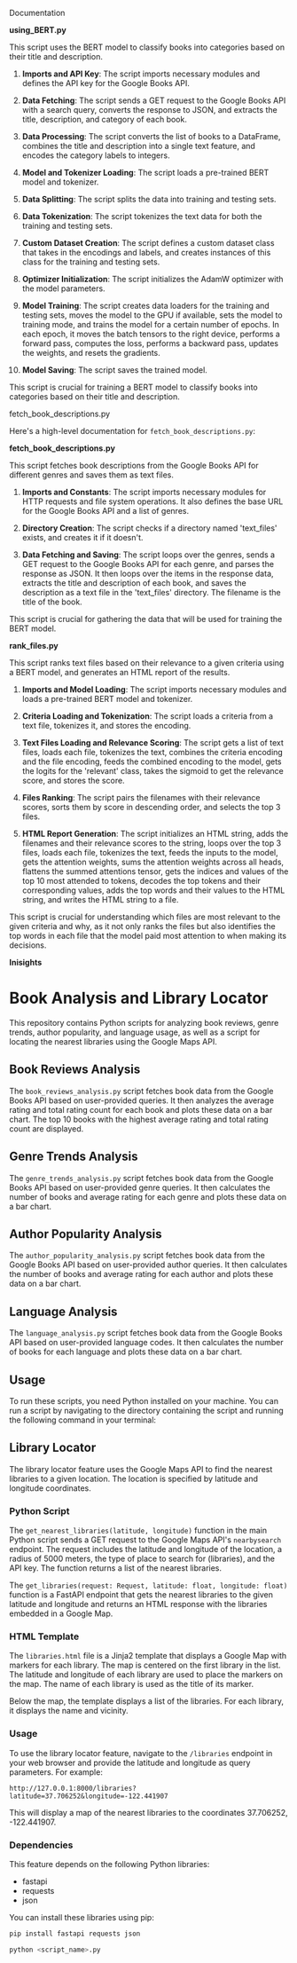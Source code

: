 Documentation


**using_BERT.py**

This script uses the BERT model to classify books into categories based on their title and description.

1. **Imports and API Key**: The script imports necessary modules and defines the API key for the Google Books API.

2. **Data Fetching**: The script sends a GET request to the Google Books API with a search query, converts the response to JSON, and extracts the title, description, and category of each book.

3. **Data Processing**: The script converts the list of books to a DataFrame, combines the title and description into a single text feature, and encodes the category labels to integers.

4. **Model and Tokenizer Loading**: The script loads a pre-trained BERT model and tokenizer.

5. **Data Splitting**: The script splits the data into training and testing sets.

6. **Data Tokenization**: The script tokenizes the text data for both the training and testing sets.

7. **Custom Dataset Creation**: The script defines a custom dataset class that takes in the encodings and labels, and creates instances of this class for the training and testing sets.

8. **Optimizer Initialization**: The script initializes the AdamW optimizer with the model parameters.

9. **Model Training**: The script creates data loaders for the training and testing sets, moves the model to the GPU if available, sets the model to training mode, and trains the model for a certain number of epochs. In each epoch, it moves the batch tensors to the right device, performs a forward pass, computes the loss, performs a backward pass, updates the weights, and resets the gradients.

10. **Model Saving**: The script saves the trained model.

This script is crucial for training a BERT model to classify books into categories based on their title and description.




fetch_book_descriptions.py

Here's a high-level documentation for `fetch_book_descriptions.py`:

**fetch_book_descriptions.py**

This script fetches book descriptions from the Google Books API for different genres and saves them as text files.

1. **Imports and Constants**: The script imports necessary modules for HTTP requests and file system operations. It also defines the base URL for the Google Books API and a list of genres.

2. **Directory Creation**: The script checks if a directory named 'text_files' exists, and creates it if it doesn't.

3. **Data Fetching and Saving**: The script loops over the genres, sends a GET request to the Google Books API for each genre, and parses the response as JSON. It then loops over the items in the response data, extracts the title and description of each book, and saves the description as a text file in the 'text_files' directory. The filename is the title of the book.

This script is crucial for gathering the data that will be used for training the BERT model.




**rank_files.py**

This script ranks text files based on their relevance to a given criteria using a BERT model, and generates an HTML report of the results.

1. **Imports and Model Loading**: The script imports necessary modules and loads a pre-trained BERT model and tokenizer.

2. **Criteria Loading and Tokenization**: The script loads a criteria from a text file, tokenizes it, and stores the encoding.

3. **Text Files Loading and Relevance Scoring**: The script gets a list of text files, loads each file, tokenizes the text, combines the criteria encoding and the file encoding, feeds the combined encoding to the model, gets the logits for the 'relevant' class, takes the sigmoid to get the relevance score, and stores the score.

4. **Files Ranking**: The script pairs the filenames with their relevance scores, sorts them by score in descending order, and selects the top 3 files.

5. **HTML Report Generation**: The script initializes an HTML string, adds the filenames and their relevance scores to the string, loops over the top 3 files, loads each file, tokenizes the text, feeds the inputs to the model, gets the attention weights, sums the attention weights across all heads, flattens the summed attentions tensor, gets the indices and values of the top 10 most attended to tokens, decodes the top tokens and their corresponding values, adds the top words and their values to the HTML string, and writes the HTML string to a file.

This script is crucial for understanding which files are most relevant to the given criteria and why, as it not only ranks the files but also identifies the top words in each file that the model paid most attention to when making its decisions.





**Inisights**

# Book Analysis and Library Locator

This repository contains Python scripts for analyzing book reviews, genre trends, author popularity, and language usage, as well as a script for locating the nearest libraries using the Google Maps API.

## Book Reviews Analysis

The `book_reviews_analysis.py` script fetches book data from the Google Books API based on user-provided queries. It then analyzes the average rating and total rating count for each book and plots these data on a bar chart. The top 10 books with the highest average rating and total rating count are displayed.

## Genre Trends Analysis

The `genre_trends_analysis.py` script fetches book data from the Google Books API based on user-provided genre queries. It then calculates the number of books and average rating for each genre and plots these data on a bar chart.

## Author Popularity Analysis

The `author_popularity_analysis.py` script fetches book data from the Google Books API based on user-provided author queries. It then calculates the number of books and average rating for each author and plots these data on a bar chart.

## Language Analysis

The `language_analysis.py` script fetches book data from the Google Books API based on user-provided language codes. It then calculates the number of books for each language and plots these data on a bar chart.

## Usage

To run these scripts, you need Python installed on your machine. You can run a script by navigating to the directory containing the script and running the following command in your terminal:






## Library Locator

The library locator feature uses the Google Maps API to find the nearest libraries to a given location. The location is specified by latitude and longitude coordinates.

### Python Script

The `get_nearest_libraries(latitude, longitude)` function in the main Python script sends a GET request to the Google Maps API's `nearbysearch` endpoint. The request includes the latitude and longitude of the location, a radius of 5000 meters, the type of place to search for (libraries), and the API key. The function returns a list of the nearest libraries.

The `get_libraries(request: Request, latitude: float, longitude: float)` function is a FastAPI endpoint that gets the nearest libraries to the given latitude and longitude and returns an HTML response with the libraries embedded in a Google Map.

### HTML Template

The `libraries.html` file is a Jinja2 template that displays a Google Map with markers for each library. The map is centered on the first library in the list. The latitude and longitude of each library are used to place the markers on the map. The name of each library is used as the title of its marker.

Below the map, the template displays a list of the libraries. For each library, it displays the name and vicinity.

### Usage

To use the library locator feature, navigate to the `/libraries` endpoint in your web browser and provide the latitude and longitude as query parameters. For example:

```
http://127.0.0.1:8000/libraries?latitude=37.706252&longitude=-122.441907
```

This will display a map of the nearest libraries to the coordinates 37.706252, -122.441907.

### Dependencies

This feature depends on the following Python libraries:

- fastapi
- requests
- json

You can install these libraries using pip:

```bash
pip install fastapi requests json
```

```bash
python <script_name>.py
```
